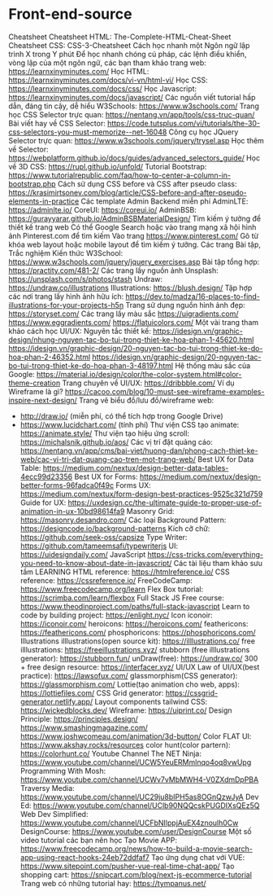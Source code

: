 # Front-end-source
Cheatsheet
Cheatsheet HTML: The-Complete-HTML-Cheat-Sheet
Cheatsheet CSS: CSS-3-Cheatsheet
Cách học nhanh một Ngôn ngữ lập trình X trong Y phút
Để học nhanh chóng cú pháp, các lệnh điều khiển, vòng lập của một ngôn ngữ, các bạn tham khảo trang web: https://learnxinyminutes.com/
Học HTML: https://learnxinyminutes.com/docs/vi-vn/html-vi/
Học CSS: https://learnxinyminutes.com/docs/css/
Học Javascript: https://learnxinyminutes.com/docs/javascript/
Các nguồn viết tutorial hấp dẫn, đáng tin cậy, dễ hiểu
W3Schools: https://www.w3schools.com/
Trang học CSS Selector trực quan: https://nentang.vn/app/tools/css-truc-quan/
Bài viết hay về CSS Selector: https://code.tutsplus.com/vi/tutorials/the-30-css-selectors-you-must-memorize--net-16048
Công cụ học JQuery Selector trực quan: https://www.w3schools.com/jquery/trysel.asp
Học thêm về Selector: https://webplatform.github.io/docs/guides/advanced_selectors_guide/
Học về 3D CSS: https://rupl.github.io/unfold/
Tutorial Bootstrap: https://www.tutorialrepublic.com/faq/how-to-center-a-column-in-bootstrap.php
Cách sử dụng CSS before và CSS after pseudo class: https://krasimirtsonev.com/blog/article/CSS-before-and-after-pseudo-elements-in-practice
Các template Admin Backend miễn phí
AdminLTE: https://adminlte.io/
CoreUI: https://coreui.io/
AdminBSB: https://gurayyarar.github.io/AdminBSBMaterialDesign/
Tìm kiếm ý tưởng để thiết kế trang web
Có thể Google Search hoặc vào trang mạng xã hội hình ảnh Pinterest.com để tìm kiếm
Vào trang https://www.pinterest.com/
Gõ từ khóa web layout hoặc mobile layout để tìm kiếm ý tưởng.
Các trang Bài tập, Trắc nghiệm Kiến thức
W3School: https://www.w3schools.com/jquery/jquery_exercises.asp
Bài tập tổng hợp: https://practity.com/481-2/
Các trang lấy nguồn ảnh
Unsplash: https://unsplash.com/s/photos/stash
Undraw: https://undraw.co/illustrations
Illustrations: https://blush.design/
Tập hợp các nơi trang lấy hình ảnh hữu ích: https://dev.to/madza/16-places-to-find-illustrations-for-your-projects-h5n
Trang sử dụng nguồn hình ảnh đẹp: https://storyset.com/
Các trang lấy màu sắc
https://uigradients.com/
https://www.eggradients.com/
https://flatuicolors.com/
Một vài trang tham khảo cách học UI/UX:
Nguyên tắc thiết kế:
https://idesign.vn/graphic-design/nhung-nguyen-tac-bo-tui-trong-thiet-ke-hoa-phan-1-45620.html
https://idesign.vn/graphic-design/20-nguyen-tac-bo-tui-trong-thiet-ke-do-hoa-phan-2-46352.html
https://idesign.vn/graphic-design/20-nguyen-tac-bo-tui-trong-thiet-ke-do-hoa-phan-3-48197.html
Hệ thống màu sắc của Google: https://material.io/design/color/the-color-system.html#color-theme-creation
Trang chuyên về UI/UX: https://dribbble.com/
Ví dụ Wireframe là gì? https://cacoo.com/blog/10-must-see-wireframe-examples-inspire-next-design/
Trang vẽ biểu đồ/lưu đồ/wireframe web:
- http://draw.io/  (miễn phí, có thể tích hợp trong Google Drive)
- https://www.lucidchart.com/ (tính phí)
Thư viện CSS tạo animate: https://animate.style/
Thư viện tạo hiệu ứng scroll: https://michalsnik.github.io/aos/
Các vị trí đặt quảng cáo: https://nentang.vn/app/cms/bai-viet/huong-dan/phong-cach-thiet-ke-web/cac-vi-tri-dat-quang-cao-tren-mot-trang-web/
Best UX for Data Table: https://medium.com/nextux/design-better-data-tables-4ecc99d23356
Best UX for Forms: https://medium.com/nextux/design-better-forms-96fadca0f49c
Forms UX: https://medium.com/nextux/form-design-best-practices-9525c321d759
Guide for UX: https://uxdesign.cc/the-ultimate-guide-to-proper-use-of-animation-in-ux-10bd98614fa9
Masonry Grid: https://masonry.desandro.com/
Các loại Background Pattern: https://designcode.io/background-patterns
Kích cỡ chữ: https://github.com/seek-oss/capsize
Type Writer: https://github.com/tameemsafi/typewriterjs
UI:
https://uidesigndaily.com/
JavaScript
https://css-tricks.com/everything-you-need-to-know-about-date-in-javascript/
Các tài liệu tham khảo sưu tầm
LEARNING
HTML reference: https://htmlreference.io/
CSS reference: https://cssreference.io/
FreeCodeCamp: https://www.freecodecamp.org/learn
Flex Box tutorial: https://scrimba.com/learn/flexbox
Full Stack JS Free course: https://www.theodinproject.com/paths/full-stack-javascript
Learn to code by building project: https://enlight.nyc/
Icon
iconoir: https://iconoir.com/
heroicons: https://heroicons.com/
feathericons: https://feathericons.com/
phosphoricons: https://phosphoricons.com/
Illustrations
illlustrations(open source kit): https://illlustrations.co/
free illlustrations: https://freeillustrations.xyz/
stubborn (free illlustrations generator): https://stubborn.fun/
unDraw(free): https://undraw.co/
300 + free design resource: https://interfacer.xyz/
UI/UX
Law of UI/UX(best practice): https://lawsofux.com/
glassmorphism(CSS generator): https://glassmorphism.com/
Lottie(tạo animation cho web, apps): https://lottiefiles.com/
CSS Grid generator: https://cssgrid-generator.netlify.app/
Layout components tailwind CSS: https://wickedblocks.dev/
Wireframe: https://uiprint.co/
Design Principle: https://principles.design/
https://www.smashingmagazine.com/
https://www.joshwcomeau.com/animation/3d-button/
Color
FLAT UI: https://www.akshay.rocks/resources
color hunt(color partern): https://colorhunt.co/
Youtube Channel
The NET Ninja: https://www.youtube.com/channel/UCW5YeuERMmlnqo4oq8vwUpg
Programming With Mosh: https://www.youtube.com/channel/UCWv7vMbMWH4-V0ZXdmDpPBA
Traversy Media: https://www.youtube.com/channel/UC29ju8bIPH5as8OGnQzwJyA
Dev Ed: https://www.youtube.com/channel/UClb90NQQcskPUGDIXsQEz5Q
Web Dev Simplified: https://www.youtube.com/channel/UCFbNIlppjAuEX4znoulh0Cw
DesignCourse: https://www.youtube.com/user/DesignCourse
Một số video tutorial các bạn nên học
Tạo Movie APP: https://www.freecodecamp.org/news/how-to-build-a-movie-search-app-using-react-hooks-24eb72ddfaf7
Tạo ứng dụng chat với VUE: https://www.sitepoint.com/pusher-vue-real-time-chat-app/
Tạo shopping cart: https://snipcart.com/blog/next-js-ecommerce-tutorial
Trang web có những tutorial hay: https://tympanus.net/
